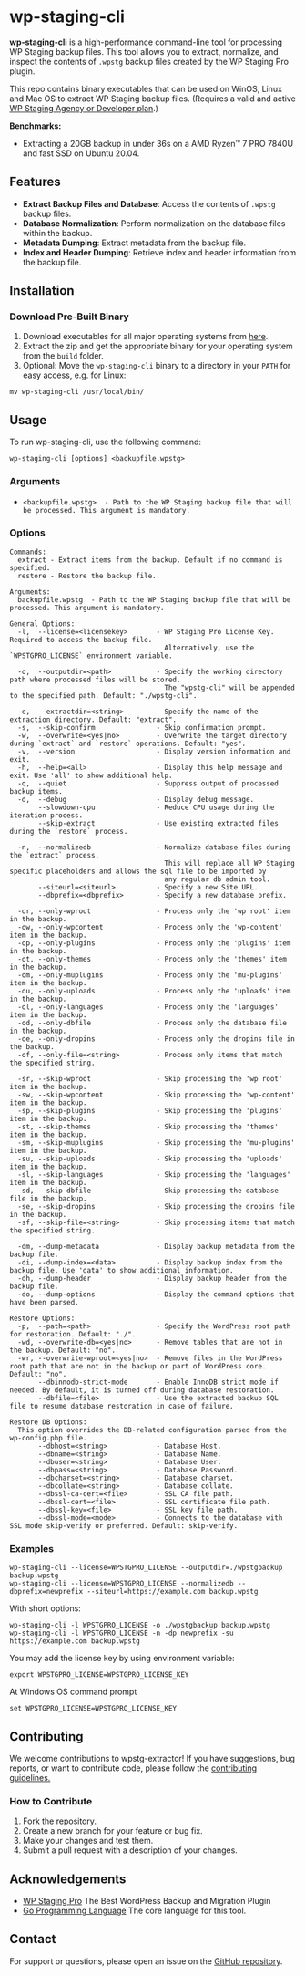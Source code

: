 # wp-staging-cli

**wp-staging-cli** is a high-performance command-line tool for processing WP Staging backup files. This tool allows you to extract, normalize, and inspect the contents of `.wpstg` backup files created by the WP Staging Pro plugin.

This repo contains binary executables that can be used on WinOS, Linux and Mac OS to extract WP Staging backup files. (Requires a valid and active [WP Staging Agency or Developer plan](https://wp-staging.com).)

**Benchmarks:** 
- Extracting a 20GB backup in under 36s on a AMD Ryzen™ 7 PRO 7840U and fast SSD on Ubuntu 20.04.

## Features

- **Extract Backup Files and Database**: Access the contents of `.wpstg` backup files.
- **Database Normalization**: Perform normalization on the database files within the backup.
- **Metadata Dumping**: Extract metadata from the backup file.
- **Index and Header Dumping**: Retrieve index and header information from the backup file.

## Installation

### Download Pre-Built Binary

1. Download executables for all major operating systems from [here](https://github.com/wp-staging/wp-staging-cli-releases/archive/refs/heads/main.zip).
2. Extract the zip and get the appropriate binary for your operating system from the `build` folder.
3. Optional: Move the `wp-staging-cli` binary to a directory in your `PATH` for easy access, e.g. for Linux:

```
mv wp-staging-cli /usr/local/bin/
```

## Usage

To run wp-staging-cli, use the following command:

```
wp-staging-cli [options] <backupfile.wpstg>
```

### Arguments
- `<backupfile.wpstg>  - Path to the WP Staging backup file that will be processed. This argument is mandatory.`

### Options
```
Commands:
  extract - Extract items from the backup. Default if no command is specified.
  restore - Restore the backup file.

Arguments:
  backupfile.wpstg  - Path to the WP Staging backup file that will be processed. This argument is mandatory.

General Options:
  -l,  --license=<licensekey>       - WP Staging Pro License Key. Required to access the backup file.
                                      Alternatively, use the `WPSTGPRO_LICENSE` environment variable.

  -o,  --outputdir=<path>           - Specify the working directory path where processed files will be stored.
                                      The "wpstg-cli" will be appended to the specified path. Default: "./wpstg-cli".

  -e,  --extractdir=<string>        - Specify the name of the extraction directory. Default: "extract".
  -s,  --skip-confirm               - Skip confirmation prompt.
  -w,  --overwrite=<yes|no>         - Overwrite the target directory during `extract` and `restore` operations. Default: "yes".
  -v,  --version                    - Display version information and exit.
  -h,  --help=<all>                 - Display this help message and exit. Use 'all' to show additional help.
  -q,  --quiet                      - Suppress output of processed backup items.
  -d,  --debug                      - Display debug message.
       --slowdown-cpu               - Reduce CPU usage during the iteration process.
       --skip-extract               - Use existing extracted files during the `restore` process.

  -n,  --normalizedb                - Normalize database files during the `extract` process.
                                      This will replace all WP Staging specific placeholders and allows the sql file to be imported by
                                      any regular db admin tool.
       --siteurl=<siteurl>          - Specify a new Site URL.
       --dbprefix=<dbprefix>        - Specify a new database prefix.

  -or, --only-wproot                - Process only the 'wp root' item in the backup.
  -ow, --only-wpcontent             - Process only the 'wp-content' item in the backup.
  -op, --only-plugins               - Process only the 'plugins' item in the backup.
  -ot, --only-themes                - Process only the 'themes' item in the backup.
  -om, --only-muplugins             - Process only the 'mu-plugins' item in the backup.
  -ou, --only-uploads               - Process only the 'uploads' item in the backup.
  -ol, --only-languages             - Process only the 'languages' item in the backup.
  -od, --only-dbfile                - Process only the database file in the backup.
  -oe, --only-dropins               - Process only the dropins file in the backup.
  -of, --only-file=<string>         - Process only items that match the specified string.

  -sr, --skip-wproot                - Skip processing the 'wp root' item in the backup.
  -sw, --skip-wpcontent             - Skip processing the 'wp-content' item in the backup.
  -sp, --skip-plugins               - Skip processing the 'plugins' item in the backup.
  -st, --skip-themes                - Skip processing the 'themes' item in the backup.
  -sm, --skip-muplugins             - Skip processing the 'mu-plugins' item in the backup.
  -su, --skip-uploads               - Skip processing the 'uploads' item in the backup.
  -sl, --skip-languages             - Skip processing the 'languages' item in the backup.
  -sd, --skip-dbfile                - Skip processing the database file in the backup.
  -se, --skip-dropins               - Skip processing the dropins file in the backup.
  -sf, --skip-file=<string>         - Skip processing items that match the specified string.

  -dm, --dump-metadata              - Display backup metadata from the backup file.
  -di, --dump-index=<data>          - Display backup index from the backup file. Use 'data' to show additional information.
  -dh, --dump-header                - Display backup header from the backup file.
  -do, --dump-options               - Display the command options that have been parsed.

Restore Options:
  -p,  --path=<path>                - Specify the WordPress root path for restoration. Default: "./".
  -wd, --overwrite-db=<yes|no>      - Remove tables that are not in the backup. Default: "no".
  -wr, --overwrite-wproot=<yes|no>  - Remove files in the WordPress root path that are not in the backup or part of WordPress core. Default: "no".
       --dbinnodb-strict-mode       - Enable InnoDB strict mode if needed. By default, it is turned off during database restoration.
       --dbfile=<file>              - Use the extracted backup SQL file to resume database restoration in case of failure.

Restore DB Options:
  This option overrides the DB-related configuration parsed from the wp-config.php file.
       --dbhost=<string>            - Database Host.
       --dbname=<string>            - Database Name.
       --dbuser=<string>            - Database User.
       --dbpass=<string>            - Database Password.
       --dbcharset=<string>         - Database charset.
       --dbcollate=<string>         - Database collate.
       --dbssl-ca-cert=<file>       - SSL CA file path.
       --dbssl-cert=<file>          - SSL certificate file path.
       --dbssl-key=<file>           - SSL key file path.
       --dbssl-mode=<mode>          - Connects to the database with SSL mode skip-verify or preferred. Default: skip-verify.
```

### Examples

```
wp-staging-cli --license=WPSTGPRO_LICENSE --outputdir=./wpstgbackup backup.wpstg
wp-staging-cli --license=WPSTGPRO_LICENSE --normalizedb --dbprefix=newprefix --siteurl=https://example.com backup.wpstg
```

With short options:

```
wp-staging-cli -l WPSTGPRO_LICENSE -o ./wpstgbackup backup.wpstg
wp-staging-cli -l WPSTGPRO_LICENSE -n -dp newprefix -su https://example.com backup.wpstg
```

You may add the license key by using environment variable:

```
export WPSTGPRO_LICENSE=WPSTGPRO_LICENSE_KEY
```

At Windows OS command prompt

```
set WPSTGPRO_LICENSE=WPSTGPRO_LICENSE_KEY
```

## Contributing
We welcome contributions to wpstg-extractor! If you have suggestions, bug reports, or want to contribute code, please follow the [contributing guidelines.](https://github.com/wp-staging/wp-staging-pro)

### How to Contribute
1. Fork the repository.
2. Create a new branch for your feature or bug fix.
3. Make your changes and test them.
4. Submit a pull request with a description of your changes.

## Acknowledgements
- [WP Staging Pro](https://wp-staging.com/) The Best WordPress Backup and Migration Plugin
- [Go Programming Language](https://go.dev/) The core language for this tool.

## Contact
For support or questions, please open an issue on the [GitHub repository](https://github.com/wp-staging/wp-staging-cli).

